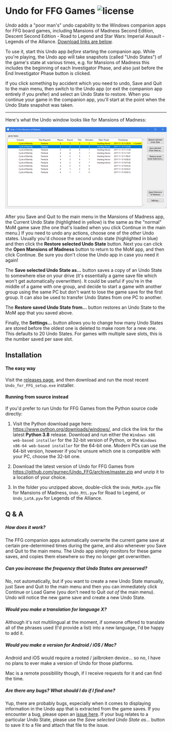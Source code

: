 # Undo for FFG Games ![license](https://img.shields.io/badge/license-BSD_2--clause-blue.svg) #

*Undo* adds a "poor man's" undo capability to the Windows companion apps for FFG board games, including Mansions of Madness Second Edition, Descent Second Edition - Road to Legend and Star Wars: Imperial Assault - Legends of the Alliance. [Download links are below](#installation).

To use it, start this Undo app *before* starting the companion app. While you're playing, the Undo app will take snapshots (called "Undo States") of the game's state at various times, e.g. for Mansions of Madness this includes the beginning of each Investigator Phase, and also just before the End Investigator Phase button is clicked.

If you click something by accident which you need to undo, Save and Quit to the main menu, then switch to the Undo app (or exit the companion app entirely if you prefer) and select an Undo State to restore. When you continue your game in the companion app, you'll start at the point when the Undo State snapshot was taken.

------------------------------------------------------------

Here's what the Undo window looks like for Mansions of Madness:

![Undo window](Undo_window.png)

After you Save and Quit to the main menu in the Mansions of Madness app, the Current Undo State (highlighted in yellow) is the same as the "normal" MoM game save (the one that's loaded when you click Continue in the main menu.) If you need to undo any actions, choose one of the *other* Undo states. Usually you'd choose the second undo state (highlighted in blue) and then click the **Restore selected Undo State** button. Next you can click the **Open Mansions of Madness** button to return to the MoM app, and then click Continue. Be sure you don't close the Undo app in case you need it again!

The **Save selected Undo State as...** button saves a copy of an Undo State to somewhere else on your drive (it's essentially a game save file which won't get automatically overwritten). It could be useful if you're in the middle of a game with one group, and decide to start a game with another group using the same PC but don't want to lose the game save for the first group. It can also be used to transfer Undo States from one PC to another.

The **Restore saved Undo State from...** button restores an Undo State to the MoM app that you saved above.

Finally, the **Settings...** button allows you to change how many Undo States are stored before the oldest one is deleted to make room for a new one. This defaults to 20 Undo States. For games with multiple save slots, this is the number saved per save slot.


## Installation ##

#### The easy way ####

Visit the [releases page](https://github.com/gurnec/Undo_FFG/releases/latest), and then download and run the most recent `Undo_for_FFG_setup.exe` installer.

#### Running from source instead ####

If you'd prefer to run Undo for FFG Games from the Python source code directly:

 1. Visit the Python download page here: <https://www.python.org/downloads/windows/>, and click the link for the latest **Python 3.8** release. Download and run either the `Windows x86 web-based installer` for the 32-bit version of Python, or the `Windows x86-64 web-based installer` for the 64-bit one. Modern PCs can use the 64-bit version, however if you're unsure which one is compatible with your PC, choose the 32-bit one.

 2. Download the latest version of Undo for FFG Games from <https://github.com/gurnec/Undo_FFG/archive/master.zip> and unzip it to a location of your choice.
 
 3. In the folder you unzipped above, double-click the `Undo_MoM2e.pyw` file for Mansions of Madness, `Undo_RtL.pyw` for Road to Legend, or `Undo_LotA.pyw` for Legends of the Alliance. 


## Q & A ##

##### How does it work? #####

The FFG companion apps automatically overwrite the current game save at certain pre-determined times during the game, and also whenever you Save and Quit to the main menu. The Undo app simply monitors for these game saves, and copies them elsewhere so they no longer get overwritten.

##### Can you increase the frequency that Undo States are preserved? #####

No, not automatically, but if you want to create a new Undo State manually, just Save and Quit *to* the main menu and then you can immediately click Continue or Load Game (you don't need to Quit *out of* the main menu). Undo will notice the new game save and create a new Undo State.

##### Would you make a translation for language X? #####

Although it's not multilingual at the moment, if someone offered to translate all of the phrases used (I'd provide a list) into a new language, I'd be happy to add it.  

##### Would you make a version for Android / iOS / Mac? #####

Android and iOS would require a rooted / jailbroken device... so no, I have no plans to ever make a version of Undo for those platforms.

Mac is a remote possiblility though, if I receive requests for it and can find the time.

##### Are there any bugs? What should I do if I find one? #####

Yup, there are probably bugs, especially when it comes to displaying information in the Undo app that is extracted from the game saves. If you encounter a bug, please open an [issue here](https://github.com/gurnec/Undo_FFG/issues/new). If your bug relates to a particular Undo State, please use the *Save selected Undo State as...* button to save it to a file and attach that file to the issue.
